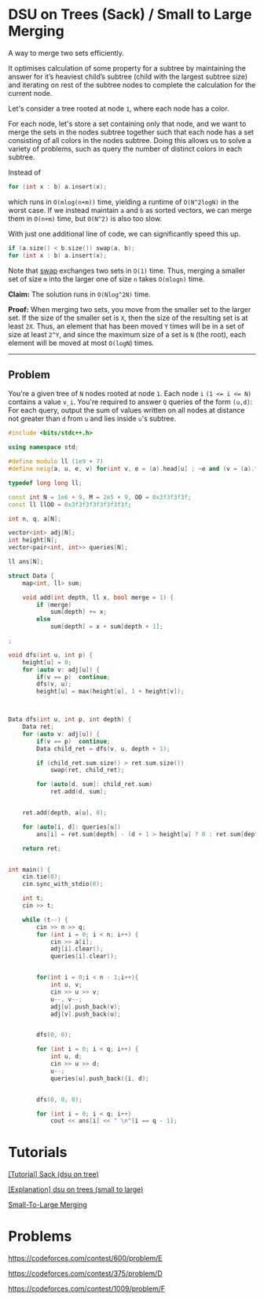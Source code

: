 # DSU on Trees (Sack) / Small to Large Merging

A way to merge two sets efficiently.


It optimises calculation of some property for a subtree by maintaining the answer for it’s heaviest child’s subtree (child with the largest subtree size) and iterating on rest of the subtree nodes to complete the calculation for the current node.

Let's consider a tree rooted at node `1`, where each node has a color.

For each node, let's store a set containing only that node, and we want to merge the sets in the nodes subtree together such that each node has a set consisting of all colors in the nodes subtree. Doing this allows us to solve a variety of problems, such as query the number of distinct colors in each subtree.

Instead of

```CPP
for (int x : b) a.insert(x);
```

which runs in `O(mlog(n+m))` time, yielding a runtime of
`O(N^2logN)` in the worst case. If we instead maintain `a` and `b`
as sorted vectors, we can merge them in `O(n+m)` time, but
`O(N^2)` is also too slow.

With just one additional line of code, we can significantly speed this up.
```CPP
if (a.size() < b.size()) swap(a, b);
for (int x : b) a.insert(x);
```

Note that [swap](http://www.cplusplus.com/reference/utility/swap/) exchanges two
sets in `O(1)` time. Thus, merging a smaller set of size `m` into the
larger one of size `n` takes `O(mlogn)` time.

**Claim:** The solution runs in `O(Nlog^2N)` time.

**Proof:** When merging two sets, you move from the smaller set to the larger
set. If the size of the smaller set is `X`, then the size of the resulting set
is at least `2X`. Thus, an element that has been moved `Y` times will be in a
set of size at least `2^Y`, and since the maximum size of a set is `N` (the
root), each element will be moved at most `O(logN`) times.


---

## Problem

You're a given tree of `N` nodes rooted at node `1`. Each node `i` `(1 <= i <= N)` contains a value `v_i`. You're required to answer `Q` queries of the form `(u,d)`: For each query, output the sum of values written on all nodes at distance not greater than `d` from `u` and lies inside `u`'s subtree.

```CPP
#include <bits/stdc++.h>

using namespace std;

#define modulo ll (1e9 + 7)
#define neig(a, u, e, v) for(int v, e = (a).head[u] ; ~e and (v = (a).to[e], 1) ; e = (a).nxt[e])

typedef long long ll;

const int N = 1e6 + 9, M = 2e5 + 9, OO = 0x3f3f3f3f;
const ll llOO = 0x3f3f3f3f3f3f3f3f;

int n, q, a[N];

vector<int> adj[N];
int height[N];
vector<pair<int, int>> queries[N];

ll ans[N];

struct Data {
    map<int, ll> sum;

    void add(int depth, ll x, bool merge = 1) {
        if (merge)
            sum[depth] += x;
        else
            sum[depth] = x + sum[depth + 1];

;

void dfs(int u, int p) {
    height[u] = 0;
    for (auto v: adj[u]) {
        if(v == p)  continue;
        dfs(v, u);
        height[u] = max(height[u], 1 + height[v]);



Data dfs(int u, int p, int depth) {
    Data ret;
    for (auto v: adj[u]) {
        if(v == p)  continue;
        Data child_ret = dfs(v, u, depth + 1);

        if (child_ret.sum.size() > ret.sum.size())
            swap(ret, child_ret);

        for (auto[d, sum]: child_ret.sum)
            ret.add(d, sum);


    ret.add(depth, a[u], 0);

    for (auto[i, d]: queries[u])
        ans[i] = ret.sum[depth] - (d + 1 > height[u] ? 0 : ret.sum[depth + d + 1]);

    return ret;


int main() {
    cin.tie(0);
    cin.sync_with_stdio(0);

    int t;
    cin >> t;

    while (t--) {
        cin >> n >> q;
        for (int i = 0; i < n; i++) {
            cin >> a[i];
            adj[i].clear();
            queries[i].clear();


        for(int i = 0;i < n - 1;i++){
            int u, v;
            cin >> u >> v;
            u--, v--;
            adj[u].push_back(v);
            adj[v].push_back(u);


        dfs(0, 0);

        for (int i = 0; i < q; i++) {
            int u, d;
            cin >> u >> d;
            u--;
            queries[u].push_back({i, d);


        dfs(0, 0, 0);

        for (int i = 0; i < q; i++)
            cout << ans[i] << " \n"[i == q - 1];


```

# Tutorials

[[Tutorial] Sack (dsu on tree)](https://codeforces.com/blog/entry/44351)

[[Explanation] dsu on trees (small to large)](https://codeforces.com/blog/entry/67696)

[Small-To-Large Merging](https://usaco.guide/plat/merging?lang=cpp)

# Problems

https://codeforces.com/contest/600/problem/E

https://codeforces.com/contest/375/problem/D

https://codeforces.com/contest/1009/problem/F
